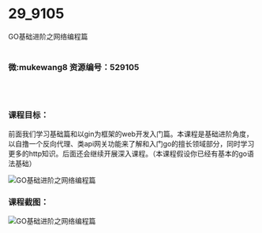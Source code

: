 # 29_9105
GO基础进阶之网络编程篇
<br/></br>
<h3>微:mukewang8 资源编号：529105</h3>
<br/></br>
<h3>课程目标：</h3>
<p>前面我们学习基础篇和以gin为框架的web开发入门篇。本课程是基础进阶角度，以自撸一个反向代理、类api网关功能来了解和入门go的擅长领域部分，同时学习更多的http知识。后面还会继续开展深入课程。（本课程假设你已经有基本的go语法基础）</p>
<p><img src="https://www.ko996.com/wp-content/uploads/img/2019/12/356-3-300x170.jpg" alt="GO基础进阶之网络编程篇"></p>
<h3>课程截图：</h3>
<p><img src="https://www.ko996.com/wp-content/uploads/img/2019/12/11111-3.jpg" alt="GO基础进阶之网络编程篇"></p>
